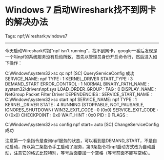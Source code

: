 # Windows 7 启动Wireshark找不到网卡的解决办法
Tags: npf;Wireshark;windows7

------

今天启动Wireshark时报“npf isn't running”，找不到网卡，google一番后发现是一个叫npf的系统服务没有启动所致，首先以管理员身份开启命令行，然后进入如下操作：

 
C:\Windows\system32>sc qc npf 
[SC] QueryServiceConfig 成功 
SERVICE_NAME: npf 
  TYPE    : 1 KERNEL_DRIVER 
  START_TYPE   : 3 DEMAND_START 
  ERROR_CONTROL  : 1 NORMAL 
  BINARY_PATH_NAME : system32\drivers\npf.sys 
  LOAD_ORDER_GROUP : 
  TAG    : 0 
  DISPLAY_NAME  : NetGroup Packet Filter Driver 
  DEPENDENCIES  : 
  SERVICE_START_NAME : 
C:\Windows\system32>sc start npf 
SERVICE_NAME: npf 
  TYPE    : 1 KERNEL_DRIVER 
  STATE    : 4 RUNNING 
        (STOPPABLE, NOT_PAUSABLE, IGNORES_SHUTDOWN) 
  WIN32_EXIT_CODE : 0 (0x0) 
  SERVICE_EXIT_CODE : 0 (0x0) 
  CHECKPOINT   : 0x0 
  WAIT_HINT   : 0x0 
  PID    : 0 
  FLAGS    : 


 

C:\Windows\system32>sc config npf start= auto 
[SC] ChangeServiceConfig 成功

 

注意第一个条指令是查询npf服务的状态，可以看到是DEMAND_START，不是自动启动，所以第二条指令手工启动了服务，第3条指令将npf启动方式改为自动启动，注意它的格式比较特别，等号后面要加一个空格（等号前面不能写空格）。